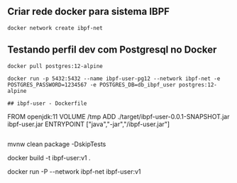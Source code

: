 ## Criar rede docker para sistema IBPF
```
docker network create ibpf-net
```

## Testando perfil dev com Postgresql no Docker
```
docker pull postgres:12-alpine

docker run -p 5432:5432 --name ibpf-user-pg12 --network ibpf-net -e POSTGRES_PASSWORD=1234567 -e POSTGRES_DB=db_ibpf_user postgres:12-alpine

## ibpf-user - Dockerfile
```
FROM openjdk:11
VOLUME /tmp
ADD ./target/ibpf-user-0.0.1-SNAPSHOT.jar ibpf-user.jar
ENTRYPOINT ["java","-jar","/ibpf-user.jar"]
``` 
```
mvnw clean package -DskipTests

docker build -t ibpf-user:v1 .

docker run -P --network ibpf-net ibpf-user:v1
```